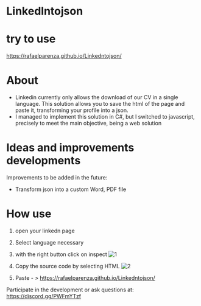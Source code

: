# Linkedlntojson
# try to use
https://rafaelparenza.github.io/Linkedntojson/

# About
- Linkedin currently only allows the download of our CV in a single language. This solution allows you to save the html of the page and paste it, transforming your profile into a json.
- I managed to implement this solution in C#, but I switched to javascript, precisely to meet the main objective, being a web solution

# Ideas and improvements developments
Improvements to be added in the future: 
 - Transform json into a custom Word, PDF file


# How use
1) open your linkedn page

2) Select language necessary

3) with the right button click on inspect
![1](https://github.com/rafaelparenza/Linkedntojson/assets/48654547/22ecd4b4-736b-48fa-99e1-86aae842d240)

4) Copy the source code by selecting HTML
![2](https://github.com/rafaelparenza/Linkedntojson/assets/48654547/923a1343-2eab-4e39-b823-cb6195c803e9)

5) Paste - > https://rafaelparenza.github.io/Linkedntojson/


Participate in the development or ask questions at: https://discord.gg/PWFmYTzf
